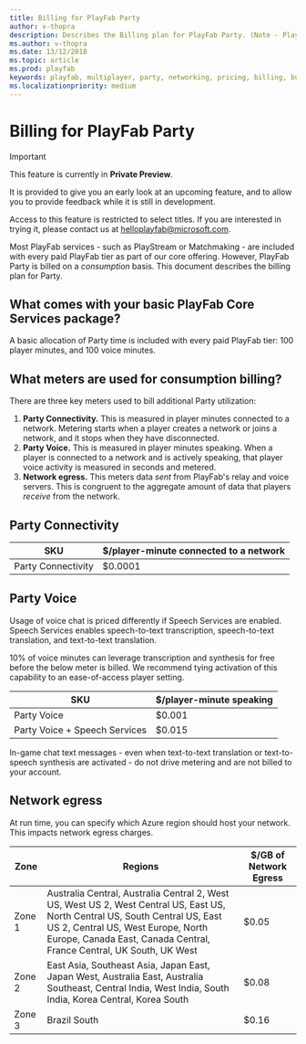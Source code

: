 ```yaml
---
title: Billing for PlayFab Party
author: v-thopra
description: Describes the Billing plan for PlayFab Party. (Note - PlayFab Party 1PP Preview was originally called Bumblelion)
ms.author: v-thopra
ms.date: 13/12/2018
ms.topic: article
ms.prod: playfab
keywords: playfab, multiplayer, party, networking, pricing, billing, bumblelion
ms.localizationpriority: medium
---
```


# Billing for PlayFab Party

> [!IMPORTANT]
> This feature is currently in **Private Preview**.  
>
> It is provided to give you an early look at an upcoming feature, and to allow you to provide feedback while it is still in development.  
>
> Access to this feature is restricted to select titles. If you are interested in trying it, please contact us at [helloplayfab@microsoft.com](mailto:helloplayfab@microsoft.com).

Most PlayFab services - such as PlayStream or Matchmaking - are included with every paid PlayFab tier as part of our core offering. However, PlayFab Party is billed on a *consumption* basis. This document describes the billing plan for Party.

## What comes with your basic PlayFab Core Services package?

A basic allocation of Party time is included with every paid PlayFab tier: 100 player minutes, and 100 voice minutes.

## What meters are used for consumption billing?

There are three key meters used to bill additional Party utilization:

1. **Party Connectivity.** This is measured in player minutes connected to a network. Metering starts when a player creates a network or joins a network, and it stops when they have disconnected.
2. **Party Voice.** This is measured in player minutes speaking. When a player is connected to a network and is actively speaking, that player voice activity is measured in seconds and metered.
3. **Network egress.** This meters data *sent* from PlayFab's relay and voice servers. This is congruent to the aggregate amount of data that players *receive* from the network.

## Party Connectivity

| SKU | $/player-minute connected to a network |
| --- | --- |
| Party Connectivity | $0.0001 |

## Party Voice

Usage of voice chat is priced differently if Speech Services are enabled. Speech Services enables speech-to-text transcription, speech-to-text translation, and text-to-text translation.

10% of voice minutes can leverage transcription and synthesis for free before the below meter is billed. We recommend tying activation of this capability to an ease-of-access player setting.

| SKU | $/player-minute speaking |
| --- | --- |
| Party Voice | $0.001 |
| Party Voice + Speech Services | $0.015 |

In-game chat text messages - even when text-to-text translation or text-to-speech synthesis are activated - do not drive metering and are not billed to your account.

## Network egress

At run time, you can specify which Azure region should host your network. This impacts network egress charges.

| Zone | Regions | $/GB of Network Egress |
| --- | --- | --- |
| Zone 1 | Australia Central, Australia Central 2, West US, West US 2, West Central US, East US, North Central US, South Central US, East US 2, Central US, West Europe, North Europe, Canada East, Canada Central, France Central, UK South, UK West | $0.05 |
| Zone 2 | East Asia, Southeast Asia, Japan East, Japan West, Australia East, Australia Southeast, Central India, West India, South India, Korea Central, Korea South |  $0.08 |
| Zone 3 | Brazil South | $0.16 |
